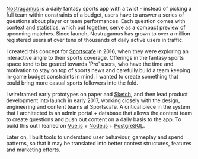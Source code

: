 [Nostragamus](https://nostragamus.in) is a daily fantasy sports app with a twist - instead of picking a full team within constraints of a budget, users have to answer a series of questions about player or team performances. Each question comes with context and statistics, which put together, serve as a compact preview of upcoming matches. Since launch, Nostragamus has grown to over a million registered users at over tens of thousands of daily active users in traffic.

I created this concept for [Sportscafe](https://sportscafe.in/) in 2016, when they were exploring an interactive angle to their sports coverage. Offerings in the fantasy sports space tend to be geared towards 'Pro' users, who have the time and motivation to stay on top of sports news and carefully build a team keeping in-game budget constraints in mind. I wanted to create something that could bring more casual sports followers into the fold.

I wireframed early prototypes on paper and [Sketch](https://www.sketchapp.com/), and then lead product development into launch in early 2017, working closely with the design, engineering and content teams at Sportscafe. A critical piece in the system that I architected is an admin portal + database that allows the content team to create questions and push out content on a daily basis to the app. To build this out I leaned on [Vue.js](https://vuejs.org) + [Node.js](https://nodejs.org) + [PostgreSQL](https://www.postgresql.org/).

Later on, I built tools to understand user behaviour, gameplay and spend patterns, so that it may be translated into better contest structures, features and marketing efforts.